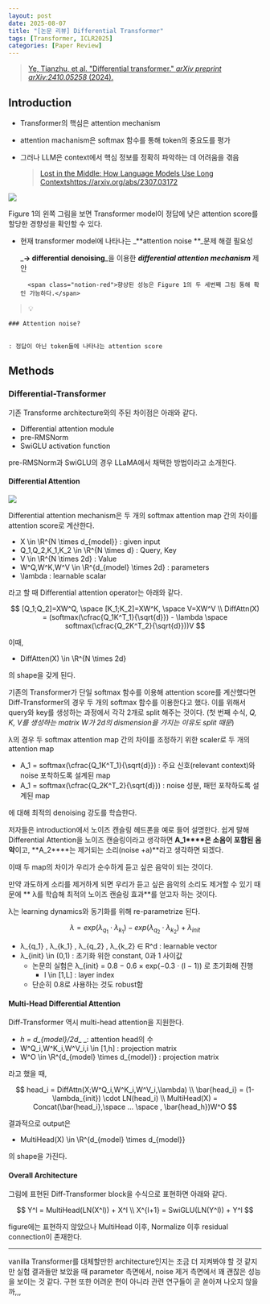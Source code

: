 ```yaml
---
layout: post
date: 2025-08-07
title: "[논문 리뷰] Differential Transformer"
tags: [Transformer, ICLR2025]
categories: [Paper Review]
---
```


> [Ye, Tianzhu, et al. "Differential transformer." ](https://arxiv.org/abs/2410.05258)[_arXiv preprint arXiv:2410.05258_](https://arxiv.org/abs/2410.05258)[ (2024).](https://arxiv.org/abs/2410.05258)



## Introduction

- Transformer의 핵심은 attention mechanism
- attention machanism은 softmax 함수를 통해 token의 중요도를 평가
- 그러나 LLM은 context에서 핵심 정보를 정확히 파악하는 데 어려움을 겪음

	> [Lost in the Middle: How Language Models Use Long Contextshttps://arxiv.org/abs/2307.03172](https://arxiv.org/abs/2307.03172)


![](https://prod-files-secure.s3.us-west-2.amazonaws.com/542b861c-36a8-4051-84e5-8804b6728dba/9083ea56-691a-4752-ae26-47f403431ac8/image.png?X-Amz-Algorithm=AWS4-HMAC-SHA256&X-Amz-Content-Sha256=UNSIGNED-PAYLOAD&X-Amz-Credential=ASIAZI2LB466SJ4GYQCA%2F20251007%2Fus-west-2%2Fs3%2Faws4_request&X-Amz-Date=20251007T200117Z&X-Amz-Expires=3600&X-Amz-Security-Token=IQoJb3JpZ2luX2VjEBMaCXVzLXdlc3QtMiJIMEYCIQDK9asRbj86iTOZ11Uau8qztlg2qnw59PmDUs5hB7TiJQIhAJE3giz%2FqtZcsAwlGtche%2FFhxNTVeuCRq4936NxRLrQ5KogECKz%2F%2F%2F%2F%2F%2F%2F%2F%2F%2FwEQABoMNjM3NDIzMTgzODA1IgwrrtiBXJV9XpM53yIq3AO3o1uKCScnZhR4bzc9Om4XlmEyF54Y1v%2B8pk9XwRt0U%2FR6%2FJ1BCywWzjbDve%2BaM8g2ToQU67jXOYCmfBAVSJiSKducLOqwFnWjGImD%2BUdkd7xY2uXfhQHjyRGXLPM0pIGz9GZ6Tk9rCtW1Zo%2FxNTe9cNWiG785Jd4Ja0CpUbkDp%2BeTaLhMxTjMgtz2zJpaS2fyDBy%2FJ1IDOHx3BM6VGX9USUdVkZeXvvRp15ILSFwszIiXzaxUV6wZpLTttICe6j6gyXSUkzZvZKYZ1tUjKNCcWlmxhUJq9twW5yLlrmH%2F0NeccxLf567fQutgvi7a3p%2BAxvCwQOQpsz%2Fwm4uvgEQ3z8jG0hvlR8hktkkOQ8NGH9mTAd%2BX658nr9OOszY6cM5XUu17e%2BnOLRIrILBN4UPHDs2e3ypXgkNAMzHfjkrk4Qgbi0O0gPVRY294Khws%2BAmbX%2FnraLY1YiLCskM9frw265ImDE0KrLZpk89PrAV2LW%2BkK1eYKQVEK1QKJeYcSIotbqi2AOTsNkaGdMjJMRC3fuL1g6tC4UMq4wbNSgU9Be%2BpchNEBeG6%2B6FdDVG5e1FLXbieKI%2B8EPr1XQX6IpKTb%2BHdWwf9pVHnP1M9frJ8OXqXTG5d05JKgvfOvDD3wpXHBjqkAbcjDFyAUTYUZLxY3KBB6jCOsqFTdN%2BNs1fAylqDsP4sGoem6Zx4GtV602X4R4a0qo6qK4LJNhp1f6gX2W76PnNr1z3MxUjg9rDBSkixK%2B9WWJrzFMaKZFvULBTXwM2wxV77bG6Imwxluf6Eemt3a5i3ilpyW0zeEKhwcC8OFyglgj5uabslSSz3%2FuZBTb3MAMcz16C8ZzZXAkNhiQ8eP0G2K3EY&X-Amz-Signature=633ca46be2b5ad9c3a2123ebaed7ab155bceeabd51f41c309198d290924aac57&X-Amz-SignedHeaders=host&x-amz-checksum-mode=ENABLED&x-id=GetObject)


Figure 1의 왼쪽 그림을 보면 Transformer model이 정답에 낮은 attention score를 할당한 경향성을 확인할 수 있다.

- 현재 transformer model에 나타나는 _**attention noise **_문제 해결 필요성

	_**→ differential denoising**_을 이용한 _**differential attention mechanism**_ 제안


		<span class="notion-red">향상된 성능은 Figure 1의 두 세번째 그림 통해 확인 가능하다.</span>


> 💡 


	### Attention noise?


	: 정답이 아닌 token들에 나타나는 attention score



## Methods



### Differential-Transformer


기존 Transforme architecture와의 주된 차이점은 아래와 같다.

- Differential attention module
- pre-RMSNorm
- SwiGLU activation function

pre-RMSNorm과 SwiGLU의 경우 LLaMA에서 채택한 방법이라고 소개한다.



#### Differential Attention


![](https://prod-files-secure.s3.us-west-2.amazonaws.com/542b861c-36a8-4051-84e5-8804b6728dba/116d70b2-1963-4810-9167-f4c7d8a06e8f/image.png?X-Amz-Algorithm=AWS4-HMAC-SHA256&X-Amz-Content-Sha256=UNSIGNED-PAYLOAD&X-Amz-Credential=ASIAZI2LB466SJ4GYQCA%2F20251007%2Fus-west-2%2Fs3%2Faws4_request&X-Amz-Date=20251007T200117Z&X-Amz-Expires=3600&X-Amz-Security-Token=IQoJb3JpZ2luX2VjEBMaCXVzLXdlc3QtMiJIMEYCIQDK9asRbj86iTOZ11Uau8qztlg2qnw59PmDUs5hB7TiJQIhAJE3giz%2FqtZcsAwlGtche%2FFhxNTVeuCRq4936NxRLrQ5KogECKz%2F%2F%2F%2F%2F%2F%2F%2F%2F%2FwEQABoMNjM3NDIzMTgzODA1IgwrrtiBXJV9XpM53yIq3AO3o1uKCScnZhR4bzc9Om4XlmEyF54Y1v%2B8pk9XwRt0U%2FR6%2FJ1BCywWzjbDve%2BaM8g2ToQU67jXOYCmfBAVSJiSKducLOqwFnWjGImD%2BUdkd7xY2uXfhQHjyRGXLPM0pIGz9GZ6Tk9rCtW1Zo%2FxNTe9cNWiG785Jd4Ja0CpUbkDp%2BeTaLhMxTjMgtz2zJpaS2fyDBy%2FJ1IDOHx3BM6VGX9USUdVkZeXvvRp15ILSFwszIiXzaxUV6wZpLTttICe6j6gyXSUkzZvZKYZ1tUjKNCcWlmxhUJq9twW5yLlrmH%2F0NeccxLf567fQutgvi7a3p%2BAxvCwQOQpsz%2Fwm4uvgEQ3z8jG0hvlR8hktkkOQ8NGH9mTAd%2BX658nr9OOszY6cM5XUu17e%2BnOLRIrILBN4UPHDs2e3ypXgkNAMzHfjkrk4Qgbi0O0gPVRY294Khws%2BAmbX%2FnraLY1YiLCskM9frw265ImDE0KrLZpk89PrAV2LW%2BkK1eYKQVEK1QKJeYcSIotbqi2AOTsNkaGdMjJMRC3fuL1g6tC4UMq4wbNSgU9Be%2BpchNEBeG6%2B6FdDVG5e1FLXbieKI%2B8EPr1XQX6IpKTb%2BHdWwf9pVHnP1M9frJ8OXqXTG5d05JKgvfOvDD3wpXHBjqkAbcjDFyAUTYUZLxY3KBB6jCOsqFTdN%2BNs1fAylqDsP4sGoem6Zx4GtV602X4R4a0qo6qK4LJNhp1f6gX2W76PnNr1z3MxUjg9rDBSkixK%2B9WWJrzFMaKZFvULBTXwM2wxV77bG6Imwxluf6Eemt3a5i3ilpyW0zeEKhwcC8OFyglgj5uabslSSz3%2FuZBTb3MAMcz16C8ZzZXAkNhiQ8eP0G2K3EY&X-Amz-Signature=1fd0e3bfc02fe9bc7140b5abc2e0916f2319c49db0a4744c53d88b5538f145ce&X-Amz-SignedHeaders=host&x-amz-checksum-mode=ENABLED&x-id=GetObject)


Differential attention mechanism은 두 개의 softmax attention map 간의 차이를 attention score로 계산한다.

- X \in \R^{N \times d\_{model}} : given input
- Q\_1,Q\_2,K\_1,K\_2 \in \R^{N \times d} : Query, Key
- V \in \R^{N \times 2d} : Value
- W^Q,W^K,W^V \in \R^{d\_{model} \times 2d} : parameters
- \lambda : learnable scalar

라고 할 때 Differential attention operator는 아래와 같다.


$$
[Q_1;Q_2]=XW^Q, \space [K_1;K_2]=XW^K, \space V=XW^V \\
DiffAttn(X) = (softmax(\cfrac{Q_1K^T_1}{\sqrt{d}}) - \lambda \space softmax(\cfrac{Q_2K^T_2}{\sqrt{d}}))V
$$


이때,

- DiffAtten(X) \in \R^{N \times 2d}

의 shape을 갖게 된다.


기존의 Transformer가 단일 softmax 함수를 이용해 attention score를 계산했다면 Diff-Transformer의 경우 두 개의 softmax 함수를 이용한다고 했다. 이를 위해서 query와 key를 생성하는 과정에서 각각 2개로 split 해주는 것이다. <span class="notion-red">(첫 번째 수식, </span><span class="notion-red">_Q, K, V를 생성하는 matrix W가 2d의 dismension을 가지는 이유도 split 때문_</span><span class="notion-red">)</span>


 λ의 경우 두 softmax attention map 간의 차이를 조정하기 위한 scaler로 두 개의 attention map

- A\_1 = softmax(\cfrac{Q\_1K^T\_1}{\sqrt{d}}) : 주요 신호(relevant context)와 noise 포착하도록 설계된 map
- A\_1 = softmax(\cfrac{Q\_2K^T\_2}{\sqrt{d}}) : noise 성분, 패턴 포착하도록 설계된 map 

에 대해 최적의 denoising 강도를 학습한다.


저자들은 introduction에서 노이즈 캔슬링 헤드폰을 예로 들어 설명한다. 쉽게 말해 Differential Attention을 노이즈 캔슬링이라고 생각하면 **A\_1****은 소음이 포함된 음악**이고, **A\_2****는 제거되는 소리(noise +a)**라고 생각하면 되겠다. 


이때 두 map의 차이가 우리가 순수하게 듣고 싶은 음악이 되는 것이다. 


만약 과도하게 소리를 제거하게 되면 우리가 듣고 싶은 음악의 소리도 제거할 수 있기 때문에 ** λ를 학습해 최적의 노이즈 캔슬링 효과**를 얻고자 하는 것이다.


λ는 learning dynamics와 동기화를 위해 re-parametrize 된다.


$$
\lambda = exp(\lambda_{q_1} \cdot \lambda_{k_1}) - exp(\lambda_{q_2} \cdot \lambda_{k_2}) + \lambda_{init}
$$

- λ\_{q\_1} , λ\_{k\_1} , λ\_{q\_2} , λ\_{k\_2} ∈ R^d : learnable vector
- λ\_{init} \in (0,1) : 초기화 위한 constant, 0과 1 사이값
	- 논문의 실험은 λ\_{init} = 0.8 − 0.6 × exp(−0.3 · (l − 1)) 로 초기화해 진행
		- l \in [1,L] : layer index
	- 단순히 0.8로 사용하는 것도 robust함


#### **Multi-Head Differential Attention**


Diff-Transformer 역시 multi-head attention을 지원한다.

- _h = d\_{model}/2d__ _: attention head의 수
- W^Q\_i,W^K\_i,W^V\_i,i \in [1,h] : projection matrix
- W^O \in \R^{d\_{model} \times d\_{model}} : projection matrix

라고 했을 때,


$$
head_i = DiffAttn(X;W^Q_i,W^K_i,W^V_i,\lambda) \\
\bar{head_i} = (1-\lambda_{init}) \cdot LN(head_i) \\
MultiHead(X) = Concat(\bar{head_i},\space ... \space , \bar{head_h})W^O
$$


결과적으로 output은

- MultiHead(X) \in \R^{d\_{model} \times d\_{model}}

의 shape을 가진다.



#### Overall Architecture


그림에 표현된 Diff-Transformer block을 수식으로 표현하면 아래와 같다.


$$
Y^l = MultiHead(LN(X^l)) + X^l \\
X^{l+1} = SwiGLU(LN(Y^l)) + Y^l
$$


figure에는 표현하지 않았으나 MultiHead 이후, Normalize 이후 residual connection이 존재한다.


---


vanilla Transformer를 대체할만한 architecture인지는 조금 더 지켜봐야 할 것 같지만 실험 결과들만 보았을 때 parameter 측면에서, noise 제거 측면에서 꽤 괜찮은 성능을 보이는 것 같다. 구현 또한 어려운 편이 아니라 관련 연구들이 곧 쏟아져 나오지 않을까,,,

